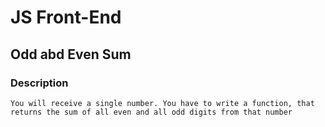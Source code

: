 # JS Front-End

## Odd abd Even Sum

### Description
    You will receive a single number. You have to write a function, that returns the sum of all even and all odd digits from that number